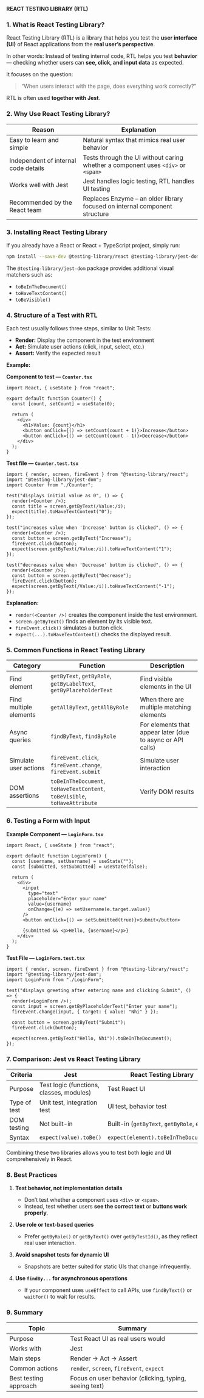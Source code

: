 **REACT TESTING LIBRARY (RTL)**

### **1. What is React Testing Library?**

React Testing Library (RTL) is a library that helps you test the **user interface (UI)** of React applications from the **real user’s perspective**.

In other words:
Instead of testing internal code, RTL helps you test **behavior** — checking whether users can **see, click, and input data** as expected.

It focuses on the question:

> “When users interact with the page, does everything work correctly?”

RTL is often used **together with Jest**.

### **2. Why Use React Testing Library?**

| Reason                               | Explanation                                                                      |
| ------------------------------------ | -------------------------------------------------------------------------------- |
| Easy to learn and simple             | Natural syntax that mimics real user behavior                                    |
| Independent of internal code details | Tests through the UI without caring whether a component uses `<div>` or `<span>` |
| Works well with Jest                 | Jest handles logic testing, RTL handles UI testing                               |
| Recommended by the React team        | Replaces Enzyme – an older library focused on internal component structure       |

### **3. Installing React Testing Library**

If you already have a React or React + TypeScript project, simply run:

```bash
npm install --save-dev @testing-library/react @testing-library/jest-dom
```

The `@testing-library/jest-dom` package provides additional visual matchers such as:

* `toBeInTheDocument()`
* `toHaveTextContent()`
* `toBeVisible()`

### **4. Structure of a Test with RTL**

Each test usually follows three steps, similar to Unit Tests:

* **Render:** Display the component in the test environment
* **Act:** Simulate user actions (click, input, select, etc.)
* **Assert:** Verify the expected result

**Example:**

**Component to test — `Counter.tsx`**

```tsx
import React, { useState } from "react";

export default function Counter() {
  const [count, setCount] = useState(0);

  return (
    <div>
      <h1>Value: {count}</h1>
      <button onClick={() => setCount(count + 1)}>Increase</button>
      <button onClick={() => setCount(count - 1)}>Decrease</button>
    </div>
  );
}
```

**Test file — `Counter.test.tsx`**

```tsx
import { render, screen, fireEvent } from "@testing-library/react";
import "@testing-library/jest-dom";
import Counter from "./Counter";

test("displays initial value as 0", () => {
  render(<Counter />);
  const title = screen.getByText(/Value:/i);
  expect(title).toHaveTextContent("0");
});

test("increases value when 'Increase' button is clicked", () => {
  render(<Counter />);
  const button = screen.getByText("Increase");
  fireEvent.click(button);
  expect(screen.getByText(/Value:/i)).toHaveTextContent("1");
});

test("decreases value when 'Decrease' button is clicked", () => {
  render(<Counter />);
  const button = screen.getByText("Decrease");
  fireEvent.click(button);
  expect(screen.getByText(/Value:/i)).toHaveTextContent("-1");
});
```

**Explanation:**

* `render(<Counter />)` creates the component inside the test environment.
* `screen.getByText()` finds an element by its visible text.
* `fireEvent.click()` simulates a button click.
* `expect(...).toHaveTextContent()` checks the displayed result.

### **5. Common Functions in React Testing Library**

| Category               | Function                                                                   | Description                                                |
| ---------------------- | -------------------------------------------------------------------------- | ---------------------------------------------------------- |
| Find element           | `getByText`, `getByRole`, `getByLabelText`, `getByPlaceholderText`         | Find visible elements in the UI                            |
| Find multiple elements | `getAllByText`, `getAllByRole`                                             | When there are multiple matching elements                  |
| Async queries          | `findByText`, `findByRole`                                                 | For elements that appear later (due to async or API calls) |
| Simulate user actions  | `fireEvent.click`, `fireEvent.change`, `fireEvent.submit`                  | Simulate user interaction                                  |
| DOM assertions         | `toBeInTheDocument`, `toHaveTextContent`, `toBeVisible`, `toHaveAttribute` | Verify DOM results                                         |

### **6. Testing a Form with Input**

**Example Component — `LoginForm.tsx`**

```tsx
import React, { useState } from "react";

export default function LoginForm() {
  const [username, setUsername] = useState("");
  const [submitted, setSubmitted] = useState(false);

  return (
    <div>
      <input
        type="text"
        placeholder="Enter your name"
        value={username}
        onChange={(e) => setUsername(e.target.value)}
      />
      <button onClick={() => setSubmitted(true)}>Submit</button>

      {submitted && <p>Hello, {username}</p>}
    </div>
  );
}
```

**Test File — `LoginForm.test.tsx`**

```tsx
import { render, screen, fireEvent } from "@testing-library/react";
import "@testing-library/jest-dom";
import LoginForm from "./LoginForm";

test("displays greeting after entering name and clicking Submit", () => {
  render(<LoginForm />);
  const input = screen.getByPlaceholderText("Enter your name");
  fireEvent.change(input, { target: { value: "Nhi" } });

  const button = screen.getByText("Submit");
  fireEvent.click(button);

  expect(screen.getByText("Hello, Nhi")).toBeInTheDocument();
});
```

### **7. Comparison: Jest vs React Testing Library**

| Criteria     | Jest                                     | React Testing Library                     |
| ------------ | ---------------------------------------- | ----------------------------------------- |
| Purpose      | Test logic (functions, classes, modules) | Test React UI                             |
| Type of test | Unit test, integration test              | UI test, behavior test                    |
| DOM testing  | Not built-in                             | Built-in (`getByText`, `getByRole`, etc.) |
| Syntax       | `expect(value).toBe()`                   | `expect(element).toBeInTheDocument()`     |

Combining these two libraries allows you to test both **logic** and **UI** comprehensively in React.

### **8. Best Practices**

1. **Test behavior, not implementation details**

   * Don’t test whether a component uses `<div>` or `<span>`.
   * Instead, test whether users **see the correct text** or **buttons work properly**.

2. **Use role or text-based queries**

   * Prefer `getByRole()` or `getByText()` over `getByTestId()`, as they reflect real user interaction.

3. **Avoid snapshot tests for dynamic UI**

   * Snapshots are better suited for static UIs that change infrequently.

4. **Use `findBy...` for asynchronous operations**

   * If your component uses `useEffect` to call APIs, use `findByText()` or `waitFor()` to wait for results.

### **9. Summary**

| Topic                 | Summary                                                |
| --------------------- | ------------------------------------------------------ |
| Purpose               | Test React UI as real users would                      |
| Works with            | Jest                                                   |
| Main steps            | Render → Act → Assert                                  |
| Common actions        | `render`, `screen`, `fireEvent`, `expect`              |
| Best testing approach | Focus on user behavior (clicking, typing, seeing text) |
